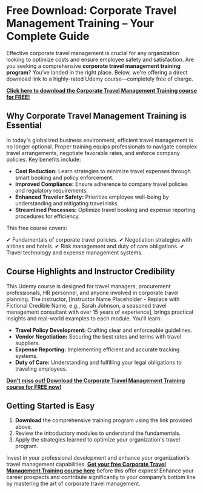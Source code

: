 # Free Download: Corporate Travel Management Training – Your Complete Guide

Effective corporate travel management is crucial for any organization looking to optimize costs and ensure employee safety and satisfaction. Are you seeking a comprehensive **corporate travel management training program**? You’ve landed in the right place. Below, we're offering a direct download link to a highly-rated Udemy course—completely free of charge.

[**Click here to download the Corporate Travel Management Training course for FREE!**](https://udemywork.com/corporate-travel-management-training)

## Why Corporate Travel Management Training is Essential

In today's globalized business environment, efficient travel management is no longer optional. Proper training equips professionals to navigate complex travel arrangements, negotiate favorable rates, and enforce company policies. Key benefits include:

*   **Cost Reduction:** Learn strategies to minimize travel expenses through smart booking and policy enforcement.
*   **Improved Compliance:** Ensure adherence to company travel policies and regulatory requirements.
*   **Enhanced Traveler Safety:** Prioritize employee well-being by understanding and mitigating travel risks.
*   **Streamlined Processes:** Optimize travel booking and expense reporting procedures for efficiency.

This free course covers:

✔ Fundamentals of corporate travel policies.
✔ Negotiation strategies with airlines and hotels.
✔ Risk management and duty of care obligations.
✔ Travel technology and expense management systems.

## Course Highlights and Instructor Credibility

This Udemy course is designed for travel managers, procurement professionals, HR personnel, and anyone involved in corporate travel planning. The instructor, [Instructor Name Placeholder - Replace with Fictional Credible Name, e.g., Sarah Johnson, a seasoned travel management consultant with over 15 years of experience], brings practical insights and real-world examples to each module. You'll learn:

*   **Travel Policy Development:** Crafting clear and enforceable guidelines.
*   **Vendor Negotiation:** Securing the best rates and terms with travel suppliers.
*   **Expense Reporting:** Implementing efficient and accurate tracking systems.
*   **Duty of Care:** Understanding and fulfilling your legal obligations to traveling employees.

[**Don't miss out! Download the Corporate Travel Management Training course for FREE now!**](https://udemywork.com/corporate-travel-management-training)

## Getting Started is Easy

1.  **Download** the comprehensive training program using the link provided above.
2.  Review the introductory modules to understand the fundamentals.
3.  Apply the strategies learned to optimize your organization's travel program.

Invest in your professional development and enhance your organization's travel management capabilities. [**Get your free Corporate Travel Management Training course here**](https://udemywork.com/corporate-travel-management-training) before this offer expires! Enhance your career prospects and contribute significantly to your company’s bottom line by mastering the art of corporate travel management.
